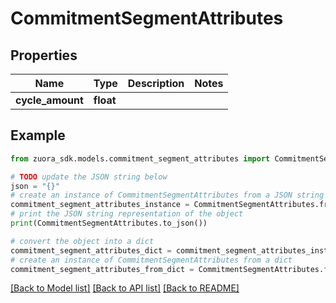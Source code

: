 # CommitmentSegmentAttributes


## Properties

Name | Type | Description | Notes
------------ | ------------- | ------------- | -------------
**cycle_amount** | **float** |  | 

## Example

```python
from zuora_sdk.models.commitment_segment_attributes import CommitmentSegmentAttributes

# TODO update the JSON string below
json = "{}"
# create an instance of CommitmentSegmentAttributes from a JSON string
commitment_segment_attributes_instance = CommitmentSegmentAttributes.from_json(json)
# print the JSON string representation of the object
print(CommitmentSegmentAttributes.to_json())

# convert the object into a dict
commitment_segment_attributes_dict = commitment_segment_attributes_instance.to_dict()
# create an instance of CommitmentSegmentAttributes from a dict
commitment_segment_attributes_from_dict = CommitmentSegmentAttributes.from_dict(commitment_segment_attributes_dict)
```
[[Back to Model list]](../README.md#documentation-for-models) [[Back to API list]](../README.md#documentation-for-api-endpoints) [[Back to README]](../README.md)


